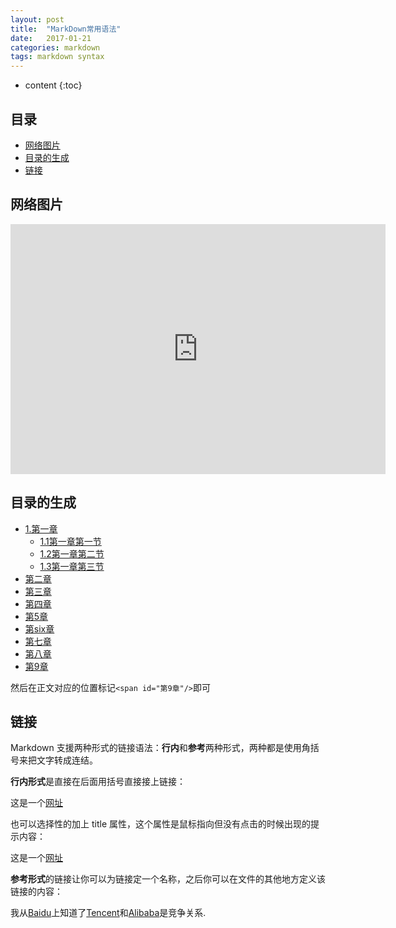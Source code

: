 ```yaml
---
layout: post
title:  "MarkDown常用语法"
date:   2017-01-21
categories: markdown
tags: markdown syntax
---
```


* content
{:toc}

## 目录

* [网络图片](#网络图片)
* [目录的生成](#目录的生成)
* [链接](#链接)




## 网络图片
<span id="网络图片"/>
<iframe src="http://image.thermaltake.com/News/db/imgs/press/images/TTFUN/20131015/1/Image00005.jpg" 					style="border: 0;height: 400px;width: 600px;overflow: hidden;" 
		frameBorder="0">
</iframe>

## 目录的生成
<span id="目录的生成"/>

* [1.第一章](#1)
	* [1.1第一章第一节](#)
	* [1.2第一章第二节](#)
	* [1.3第一章第三节](#)
* [第二章](#)
* [第三章](#)
* [第四章](#)
* [第5章](#)
* [第six章](#)
* [第七章](#)
* [第八章](#)
* [第9章](#第9章)

然后在正文对应的位置标记`<span id="第9章"/>`即可

## 链接
<span id="链接"/>

Markdown 支援两种形式的链接语法：**行内**和**参考**两种形式，两种都是使用角括号来把文字转成连结。

**行内形式**是直接在后面用括号直接接上链接：

这是一个[网址](https://www.baidu.com/)

也可以选择性的加上 title 属性，这个属性是鼠标指向但没有点击的时候出现的提示内容：

这是一个[网址](https://www.baidu.com/ "百度首页")

**参考形式**的链接让你可以为链接定一个名称，之后你可以在文件的其他地方定义该链接的内容：

我从[Baidu][1]上知道了[Tencent][2]和[Alibaba][3]是竞争关系.

[1]: https://www.baidu.com/ "百度首页"
[2]: http://www.qq.com/ "腾讯首页"
[3]: https://www.1688.com/ "阿里巴巴首页"